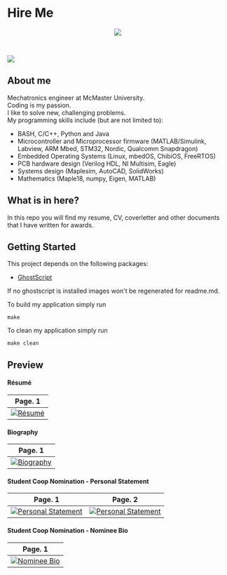 # Hire Me

<p align="center"> <img src="images/icon.png"> </p> <br />
<p> <img src="https://travis-ci.com/studentbrad/hireme.svg?branch=master"> </p>

## About me

Mechatronics engineer at McMaster University. <br />
Coding is my passion. <br />
I like to solve new, challenging problems. <br />
My programming skills include (but are not limited to): <br />
 - BASH, C/C++, Python and Java
 - Microcontroller and Microprocessor firmware (MATLAB/Simulink, Labview, ARM Mbed, STM32, Nordic, Qualcomm Snapdragon)
 - Embedded Operating Systems (Linux, mbedOS, ChibiOS, FreeRTOS)
 - PCB hardware design (Verilog HDL, NI Multisim, Eagle)
 - Systems design (Maplesim, AutoCAD, SolidWorks)
 - Mathematics (Maple18, numpy, Eigen, MATLAB)

## What is in here?

In this repo you will find my resume, CV, coverletter and other documents that I have written for awards.

## Getting Started

This project depends on the following packages:

 - [GhostScript](https://www.ghostscript.com)

If no ghostscript is installed images won't be regenerated for readme.md.

To build my application simply run
```
make
```

To clean my application simply run
```
make clean
```

## Preview

#### Résumé

| Page. 1 |
|:---:|
| [![Résumé](images/studentbrad_resume-001.jpg)](build/studentbrad_resume.pdf)  |

#### Biography

| Page. 1 |
|:---:|
| [![Biography](images/studentbrad_bio-001.jpg)](build/studentbrad_bio.pdf) |

#### Student Coop Nomination - Personal Statement

| Page. 1 | Page. 2 |
|:---:|:---:|
| [![Personal Statement](images/studentbrad_coop_personal_statement-001.jpg)](build/studentbrad_coop_personal_statement.pdf) | [![Personal Statement](images/studentbrad_coop_personal_statement-002.jpg)](build/studentbrad_coop_personal_statement.pdf) |

#### Student Coop Nomination - Nominee Bio

| Page. 1 |
|:---:|
| [![Nominee Bio](images/studentbrad_coop_nominee_bio-001.jpg)](build/studentbrad_coop_nominee_bio.pdf) |
